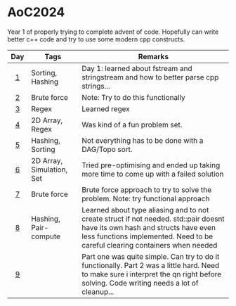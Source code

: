 # AoC2024

Year 1 of properly trying to complete advent of code.
Hopefully can write better c++ code and try to use some modern cpp constructs.

|    Day     | Tags                      | Remarks                                                                              |
|:----------:|---------------------------|--------------------------------------------------------------------------------------|
| [1](day1) | Sorting, Hashing          | Day 1: learned about fstream and stringstream and how to better parse cpp strings... |
| [2](day2) | Brute force               | Note: Try to do this functionally                                                    |
| [3](day3) | Regex                     | Learned regex                                                                        |
| [4](day4) | 2D Array, Regex           | Was kind of a fun problem set.                                                       |
| [5](day5) | Hashing, Sorting          | Not everything has to be done with a DAG/Topo sort.                                  |
| [6](day6) | 2D Array, Simulation, Set | Tried pre-optimising and ended up taking more time to come up with a failed solution |
| [7](day7) | Brute force               | Brute force approach to try to solve the problem. Note: try functional approach      |
| [8](day8) | Hashing, Pair-compute     | Learned about type aliasing and to not create struct if not needed. std::pair doesnt have its own hash and structs have even less functions implemented. Need to be careful clearing containers when needed|
| [9](day9) |                           | Part one was quite simple. Can try to do it functionally. Part 2 was a little hard. Need to make sure i interpret the qn right before solving. Code writing needs a lot of cleanup...

